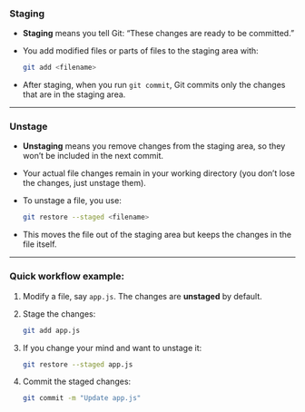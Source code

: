 ### Staging

* **Staging** means you tell Git: “These changes are ready to be committed.”
* You add modified files or parts of files to the staging area with:

  ```bash
  git add <filename>
  ```
* After staging, when you run `git commit`, Git commits only the changes that are in the staging area.

---

### Unstage 

* **Unstaging** means you remove changes from the staging area, so they won’t be included in the next commit.
* Your actual file changes remain in your working directory (you don’t lose the changes, just unstage them).
* To unstage a file, you use:

  ```bash
  git restore --staged <filename>
  ```
* This moves the file out of the staging area but keeps the changes in the file itself.

---

### Quick workflow example:

1. Modify a file, say `app.js`. The changes are **unstaged** by default.
2. Stage the changes:

   ```bash
   git add app.js
   ```
3. If you change your mind and want to unstage it:

   ```bash
   git restore --staged app.js
   ```
4. Commit the staged changes:

   ```bash
   git commit -m "Update app.js"
   ```